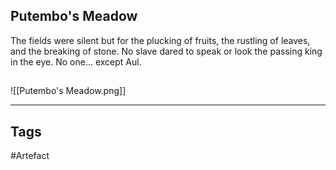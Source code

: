 ## Putembo's Meadow
The fields were silent but for the plucking of fruits,
the rustling of leaves, and the breaking of stone.
No slave dared to speak or look the passing king in the eye.
No one... except Aul.
## 
![[Putembo's Meadow.png]]

---
## Tags
#Artefact